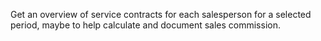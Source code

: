 Get an overview of service contracts for each salesperson for a selected period, maybe to help calculate and document sales commission. 